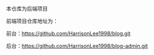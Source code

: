 本仓库为后端项目

前端项目仓库地址为：

前台：https://github.com/HarrisonLee1998/blog.git

后台：https://github.com/HarrisonLee1998/blog-admin.git
